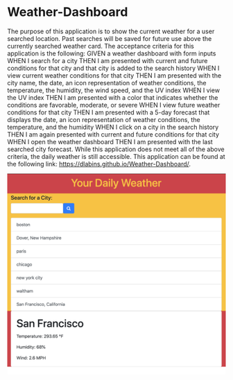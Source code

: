 # Weather-Dashboard
The purpose of this application is to show the current weather for a user searched location. Past searches will be saved for future use above the currently searched weather card. The acceptance criteria for this application is the following:
GIVEN a weather dashboard with form inputs
WHEN I search for a city
THEN I am presented with current and future conditions for that city and that city is added to the search history
WHEN I view current weather conditions for that city
THEN I am presented with the city name, the date, an icon representation of weather conditions, the temperature, the humidity, the wind speed, and the UV index
WHEN I view the UV index
THEN I am presented with a color that indicates whether the conditions are favorable, moderate, or severe
WHEN I view future weather conditions for that city
THEN I am presented with a 5-day forecast that displays the date, an icon representation of weather conditions, the temperature, and the humidity
WHEN I click on a city in the search history
THEN I am again presented with current and future conditions for that city
WHEN I open the weather dashboard
THEN I am presented with the last searched city forecast.
While this application does not meet all of the above criteria, the daily weather is still accessible. This application can be found at the following link: https://dlabins.github.io/Weather-Dashboard/.

![snapshot](assets/Weathersnapshot.png)
